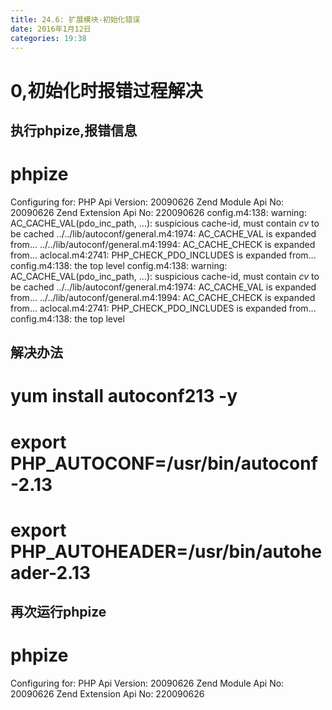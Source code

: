 ```yaml
---
title: 24.6: 扩展模块-初始化错误
date: 2016年1月12日
categories: 19:38
---
```

 
0,初始化时报错过程解决
====================================================
## 执行phpize,报错信息
# phpize 
Configuring for:
PHP Api Version:         20090626
Zend Module Api No:      20090626
Zend Extension Api No:   220090626
config.m4:138: warning: AC_CACHE_VAL(pdo_inc_path, ...): suspicious cache-id, must contain _cv_ to be cached
../../lib/autoconf/general.m4:1974: AC_CACHE_VAL is expanded from...
../../lib/autoconf/general.m4:1994: AC_CACHE_CHECK is expanded from...
aclocal.m4:2741: PHP_CHECK_PDO_INCLUDES is expanded from...
config.m4:138: the top level
config.m4:138: warning: AC_CACHE_VAL(pdo_inc_path, ...): suspicious cache-id, must contain _cv_ to be cached
../../lib/autoconf/general.m4:1974: AC_CACHE_VAL is expanded from...
../../lib/autoconf/general.m4:1994: AC_CACHE_CHECK is expanded from...
aclocal.m4:2741: PHP_CHECK_PDO_INCLUDES is expanded from...
config.m4:138: the top level
 
 
## 解决办法
# yum install autoconf213 -y
# export PHP_AUTOCONF=/usr/bin/autoconf-2.13
# export PHP_AUTOHEADER=/usr/bin/autoheader-2.13
 
 
## 再次运行phpize
# phpize
Configuring for:
PHP Api Version:         20090626
Zend Module Api No:      20090626
Zend Extension Api No:   220090626 
